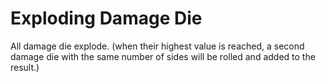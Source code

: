 
# Exploding Damage Die

All damage die explode. (when their highest value is reached, a second damage die with the same number of sides will be rolled and added to the result.)